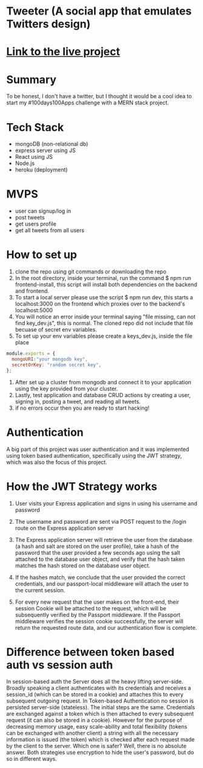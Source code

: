 # Tweeter (A social app that emulates Twitters design)

# [Link to the live project](https://tweetertweeter.herokuapp.com/#/)


# Summary
To be honest, I don't have a twitter, but I thought it would be a cool idea to start my #100days100Apps challenge with a MERN stack project. 

# Tech Stack
- mongoDB (non-relational db)
- express server using JS
- React using JS
- Node.js
- heroku (deployment)

# MVPS
- user can signup/log in
- post tweets
- get users profile
- get all tweets from all users

# How to set up

1. clone the repo using git commands or downloading the repo
1. In the root directory, inside your terminal, run the command $ npm run frontend-install, this script will install both dependencies on the backend and frontend.
1. To start a local server please use the script $ npm run dev, this starts a localhost:3000 on the frontend which proxies over to the backend's localhost:5000
1. You will notice an error inside your terminal saying "file missing, can not find key_dev.js", this is normal. The cloned repo did not include that file becuase of secret env variables. 
1. To set up your env variables please create a keys_dev.js, inside the file place 
```js
module.exports = {
  mongoURI:"your mongodb key",
  secretOrKey: "random secret key",
};
```
1. After set up a cluster from mongodb and connect it to your application using the key provided from your cluster. 
1. Lastly, test application and database CRUD actions by creating a user, signing in, posting a tweet, and reading all tweets.
1. if no errors occur then you are ready to start hacking!

# Authentication 

A big part of this project was user authentication and it was implemented using token based authentication, specifically using the JWT strategy, which was also the focus of this project.

# How the JWT Strategy works 

1. User visits your Express application and signs in using his username and password

1. The username and password are sent via POST request to the /login route on the Express application server

1. The Express application server will retrieve the user from the database (a hash and salt are stored on the user profile), take a hash of the password that the user provided a few seconds ago using the salt attached to the database user object, and verify that the hash taken matches the hash stored on the database user object.

1. If the hashes match, we conclude that the user provided the correct credentials, and our passport-local middleware will attach the user to the current session.

1. For every new request that the user makes on the front-end, their session Cookie will be attached to the request, which will be subsequently verified by the Passport middleware. If the Passport middleware verifies the session cookie successfully, the server will return the requested route data, and our authentication flow is complete.

# Difference between token based auth vs session auth 
In session-based auth the Server does all the heavy lifting server-side. Broadly speaking a client authenticates with its credentials and receives a session_id (which can be stored in a cookie) and attaches this to every subsequent outgoing request. In Token-based Authentication no session is persisted server-side (stateless). The initial steps are the same. Credentials are exchanged against a token which is then attached to every subsequent request (it can also be stored in a cookie). However for the purpose of decreasing memory usage, easy scale-ability and total flexibility (tokens can be exchanged with another client) a string with all the necessary information is issued (the token) which is checked after each request made by the client to the server. Which one is safer? Well, there is no absolute answer. Both strategies use encryption to hide the user's password, but do so in different ways.
